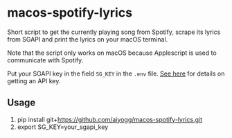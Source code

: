 # macos-spotify-lyrics

Short script to get the currently playing song from Spotify, scrape its lyrics from SGAPI and print the lyrics on your macOS terminal.

Note that the script only works on macOS because Applescript is used to communicate with Spotify.

Put your SGAPI key in the field `SG_KEY` in the `.env` file. [See here](https://api.shangui.cc/) for details on getting an API key.

## Usage
1. pip install git+https://github.com/aiyogg/macos-spotify-lyrics.git
2. export SG_KEY=your_sgapi_key
